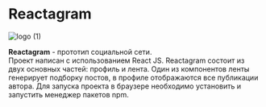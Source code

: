 # Reactagram
 
![logo (1)](https://user-images.githubusercontent.com/60625771/102245073-2eab4380-3f0e-11eb-9e24-1b141c4958cf.jpg)

**Reactagram** - прототип социальной сети.<br>
Проект написан с использованием React JS. Reactagram состоит из двух основных частей: профиль и лента. Один из компонентов ленты генерирует подборку постов, в профиле отображаются все публикации автора.
Для запуска проекта в браузере необходимо установить и запустить менеджер пакетов npm.
